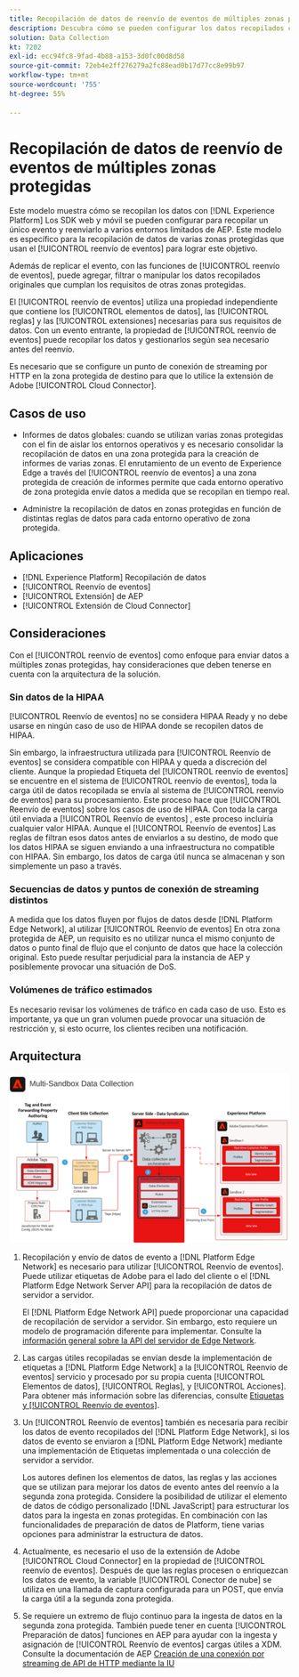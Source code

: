 ```yaml
---
title: Recopilación de datos de reenvío de eventos de múltiples zonas protegidas
description: Descubra cómo se pueden configurar los datos recopilados con los SDK móviles y web de Experience Platform con el fin de recopilar un solo evento y reenviarlo a múltiples zonas protegidas de Experience Platform.
solution: Data Collection
kt: 7202
exl-id: ecc94fc8-9fad-4b88-a153-3d0fc00d8d58
source-git-commit: 72eb4e2ff276279a2fc88ead0b17d77cc8e99b97
workflow-type: tm+mt
source-wordcount: '755'
ht-degree: 55%

---
```


# Recopilación de datos de reenvío de eventos de múltiples zonas protegidas

Este modelo muestra cómo se recopilan los datos con [!DNL Experience Platform] Los SDK web y móvil se pueden configurar para recopilar un único evento y reenviarlo a varios entornos limitados de AEP. Este modelo es específico para la recopilación de datos de varias zonas protegidas que usan el [!UICONTROL reenvío de eventos] para lograr este objetivo.

Además de replicar el evento, con las funciones de [!UICONTROL reenvío de eventos], puede agregar, filtrar o manipular los datos recopilados originales que cumplan los requisitos de otras zonas protegidas.

El [!UICONTROL reenvío de eventos] utiliza una propiedad independiente que contiene los [!UICONTROL elementos de datos], las [!UICONTROL reglas] y las [!UICONTROL extensiones] necesarias para sus requisitos de datos. Con un evento entrante, la propiedad de [!UICONTROL reenvío de eventos] puede recopilar los datos y gestionarlos según sea necesario antes del reenvío.

Es necesario que se configure un punto de conexión de streaming por HTTP en la zona protegida de destino para que lo utilice la extensión de Adobe [!UICONTROL Cloud Connector].

## Casos de uso

* Informes de datos globales: cuando se utilizan varias zonas protegidas con el fin de aislar los entornos operativos y es necesario consolidar la recopilación de datos en una zona protegida para la creación de informes de varias zonas. El enrutamiento de un evento de Experience Edge a través del [!UICONTROL reenvío de eventos] a una zona protegida de creación de informes permite que cada entorno operativo de zona protegida envíe datos a medida que se recopilan en tiempo real.

* Administre la recopilación de datos en zonas protegidas en función de distintas reglas de datos para cada entorno operativo de zona protegida.

## Aplicaciones

* [!DNL Experience Platform] Recopilación de datos
* [!UICONTROL Reenvío de eventos]
* [!UICONTROL Extensión] de AEP
* [!UICONTROL Extensión de Cloud Connector]

## Consideraciones

Con el [!UICONTROL reenvío de eventos] como enfoque para enviar datos a múltiples zonas protegidas, hay consideraciones que deben tenerse en cuenta con la arquitectura de la solución.

### Sin datos de la HIPAA

[!UICONTROL Reenvío de eventos] no se considera HIPAA Ready y no debe usarse en ningún caso de uso de HIPAA donde se recopilen datos de HIPAA.

Sin embargo, la infraestructura utilizada para [!UICONTROL Reenvío de eventos] se considera compatible con HIPAA y queda a discreción del cliente. Aunque la propiedad Etiqueta del [!UICONTROL reenvío de eventos] se encuentre en el sistema de [!UICONTROL reenvío de eventos], toda la carga útil de datos recopilada se envía al sistema de [!UICONTROL reenvío de eventos] para su procesamiento. Este proceso hace que [!UICONTROL Reenvío de eventos] sobre los casos de uso de HIPAA. Con toda la carga útil enviada a [!UICONTROL Reenvío de eventos] , este proceso incluiría cualquier valor HIPAA. Aunque el [!UICONTROL Reenvío de eventos] Las reglas de filtran esos datos antes de enviarlos a su destino, de modo que los datos HIPAA se siguen enviando a una infraestructura no compatible con HIPAA. Sin embargo, los datos de carga útil nunca se almacenan y son simplemente un paso a través.

### Secuencias de datos y puntos de conexión de streaming distintos

A medida que los datos fluyen por flujos de datos desde [!DNL Platform Edge Network], al utilizar [!UICONTROL Reenvío de eventos] En otra zona protegida de AEP, un requisito es no utilizar nunca el mismo conjunto de datos o punto final de flujo que el conjunto de datos que hace la colección original. Esto puede resultar perjudicial para la instancia de AEP y posiblemente provocar una situación de DoS.

### Volúmenes de tráfico estimados

Es necesario revisar los volúmenes de tráfico en cada caso de uso. Esto es importante, ya que un gran volumen puede provocar una situación de restricción y, si esto ocurre, los clientes reciben una notificación.

## Arquitectura

![Zona protegida múltiple [!UICONTROL Reenvío de eventos]](assets/multi-sandbox-data-collection.png)

1. Recopilación y envío de datos de evento a [!DNL Platform Edge Network] es necesario para utilizar [!UICONTROL Reenvío de eventos]. Puede utilizar etiquetas de Adobe para el lado del cliente o el [!DNL Platform Edge Network Server API] para la recopilación de datos de servidor a servidor.

   El [!DNL Platform Edge Network API] puede proporcionar una capacidad de recopilación de servidor a servidor. Sin embargo, esto requiere un modelo de programación diferente para implementar. Consulte la [información general sobre la API del servidor de Edge Network](https://experienceleague.adobe.com/docs/experience-platform/edge-network-server-api/overview.html?lang=es).

1. Las cargas útiles recopiladas se envían desde la implementación de etiquetas a [!DNL Platform Edge Network] a la [!UICONTROL Reenvío de eventos] servicio y procesado por su propia cuenta [!UICONTROL Elementos de datos], [!UICONTROL Reglas], y [!UICONTROL Acciones]. Para obtener más información sobre las diferencias, consulte [Etiquetas y [!UICONTROL Reenvío de eventos]](https://experienceleague.adobe.com/docs/experience-platform/tags/event-forwarding/overview.html?lang=es#differences-from-tags).

1. Un [!UICONTROL Reenvío de eventos] también es necesaria para recibir los datos de evento recopilados del [!DNL Platform Edge Network], si los datos de evento se enviaron a [!DNL Platform Edge Network] mediante una implementación de Etiquetas implementada o una colección de servidor a servidor.

   Los autores definen los elementos de datos, las reglas y las acciones que se utilizan para mejorar los datos de evento antes del reenvío a la segunda zona protegida. Considere la posibilidad de utilizar el elemento de datos de código personalizado [!DNL JavaScript] para estructurar los datos para la ingesta en zonas protegidas. En combinación con las funcionalidades de preparación de datos de Platform, tiene varias opciones para administrar la estructura de datos.

1. Actualmente, es necesario el uso de la extensión de Adobe [!UICONTROL Cloud Connector] en la propiedad de [!UICONTROL reenvío de eventos]. Después de que las reglas procesen o enriquezcan los datos de evento, la variable [!UICONTROL Conector de nube] se utiliza en una llamada de captura configurada para un POST, que envía la carga útil a la segunda zona protegida.

1. Se requiere un extremo de flujo continuo para la ingesta de datos en la segunda zona protegida. También puede tener en cuenta [!UICONTROL Preparación de datos] funciones en AEP para ayudar con la ingesta y asignación de [!UICONTROL Reenvío de eventos] cargas útiles a XDM. Consulte la documentación de AEP [Creación de una conexión por streaming de API de HTTP mediante la IU](https://experienceleague.adobe.com/docs/experience-platform/sources/ui-tutorials/create/streaming/http.html?lang=es)
